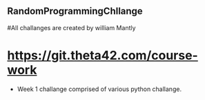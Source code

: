 ## RandomProgrammingChllange
#All challanges are created by william Mantly 
# https://git.theta42.com/course-work
- Week 1 challange comprised of various python challange.
